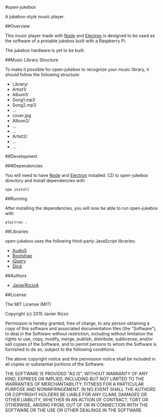 #open-jukebox

A jukebox-style music player.

##Overview

This music player made with [Node](https://nodejs.org/) and [Electron](http://electron.atom.io/) is designed to be used as the software of a protable jukebox built with a Raspberry Pi.

The jukebox hardware is yet to be built.

##Music Library Structure

To make it possible for open-jukebox to recognize your music library, it should follow the following structure:

* Library/
 * Artist1/
  * Album1/
   * Song1.mp3
   * Song2.mp3
   * ...
   * cover.jpg
  * Album2/
   * ...
  * ...
 * Artsit2/
  * ...
 * ...

##Development

###Dependencies

You will need to have [Node](https://nodejs.org/) and [Electron](http://electron.atom.io/) installed. CD to open-jukebox directory and install dependencies with

    npm install

##Running

After installing the dependencies, you will now be able to run open-jukebox with

    electron .

##Libraries

open-jukebox uses the following third-party JavaScript libraries:

* [Audio5](http://zohararad.github.io/audio5js/)
* [Bootstrap](http://getbootstrap.com/)
* [jQuery](https://jquery.com/)
* [Slick](http://kenwheeler.github.io/slick/)

##Authors

* [JavierRizzoA](https://github.com/JavierRizzoA/)

##License

The MIT License (MIT)

Copyright (c) 2015 Javier Rizzo

Permission is hereby granted, free of charge, to any person obtaining a copy of this software and associated documentation files (the "Software"), to deal in the Software without restriction, including without limitation the rights to use, copy, modify, merge, publish, distribute, sublicense, and/or sell copies of the Software, and to permit persons to whom the Software is furnished to do so, subject to the following conditions:

The above copyright notice and this permission notice shall be included in all copies or substantial portions of the Software.

THE SOFTWARE IS PROVIDED "AS IS", WITHOUT WARRANTY OF ANY KIND, EXPRESS OR IMPLIED, INCLUDING BUT NOT LIMITED TO THE WARRANTIES OF MERCHANTABILITY, FITNESS FOR A PARTICULAR PURPOSE AND NONINFRINGEMENT. IN NO EVENT SHALL THE AUTHORS OR COPYRIGHT HOLDERS BE LIABLE FOR ANY CLAIM, DAMAGES OR OTHER LIABILITY, WHETHER IN AN ACTION OF CONTRACT, TORT OR OTHERWISE, ARISING FROM, OUT OF OR IN CONNECTION WITH THE SOFTWARE OR THE USE OR OTHER DEALINGS IN THE SOFTWARE.

